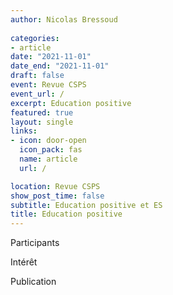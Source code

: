 ```yaml
---
author: Nicolas Bressoud
  
categories:
- article
date: "2021-11-01"
date_end: "2021-11-01"
draft: false
event: Revue CSPS
event_url: /
excerpt: Education positive
featured: true
layout: single
links:
- icon: door-open
  icon_pack: fas
  name: article
  url: /

location: Revue CSPS
show_post_time: false
subtitle: Education positive et ES
title: Education positive
---
```



Participants

Intérêt

Publication